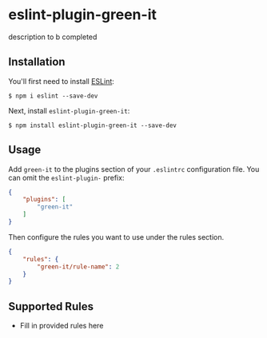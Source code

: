 # eslint-plugin-green-it

description to b completed

## Installation

You'll first need to install [ESLint](http://eslint.org):

```
$ npm i eslint --save-dev
```

Next, install `eslint-plugin-green-it`:

```
$ npm install eslint-plugin-green-it --save-dev
```


## Usage

Add `green-it` to the plugins section of your `.eslintrc` configuration file. You can omit the `eslint-plugin-` prefix:

```json
{
    "plugins": [
        "green-it"
    ]
}
```


Then configure the rules you want to use under the rules section.

```json
{
    "rules": {
        "green-it/rule-name": 2
    }
}
```

## Supported Rules

* Fill in provided rules here





